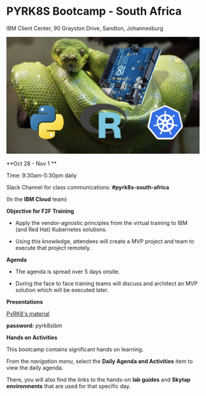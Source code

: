 # PYRK8S Bootcamp - South Africa

IBM Client Center, 90 Grayston Drive, Sandton, Johannesburg<br>

![](images/pyrk8_logo.jpg)

**Oct 28 - Nov 1 ** 

Time: 9:30am-5:30pm daily

Slack Channel for class communications: **#pyrk8s-south-africa** 

(In the **IBM Cloud** team)


**Objective for F2F Training**

  - Apply the vendor-agnostic principles from the virtual training to IBM (and Red Hat) Kubernetes solutions.
  
  - Using this knowledge, attendees will create a MVP project and team to execute that project remotely.

**Agenda**

  - The agenda is spread over 5 days onsite.
  
  - During the face to face training teams will discuss and architect an MVP solution which will be executed later.

**Presentations**

[PyRK8's material](https://ibm.box.com/v/k8s-material)

**password:** pyrk8sibm

**Hands on Activities**

This bootcamp contains significant hands on learning. 

From the _navigation menu_, select the **Daily Agenda and Activities** item to view the daily agenda. 

There, you will also find the links to the hands-on **lab guides** and **Skytap environments** that are used for that specific day. 



